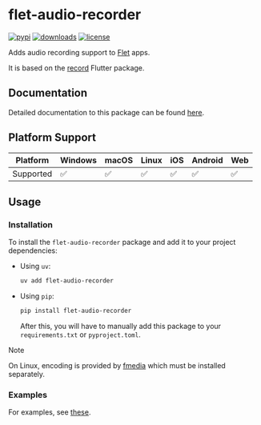 # flet-audio-recorder

[![pypi](https://img.shields.io/pypi/v/flet-audio-recorder.svg)](https://pypi.python.org/pypi/flet-audio-recorder)
[![downloads](https://static.pepy.tech/badge/flet-audio-recorder/month)](https://pepy.tech/project/flet-audio-recorder)
[![license](https://img.shields.io/github/license/flet-dev/flet.svg)](https://github.com/flet-dev/flet/blob/main/sdk/python/packages/flet-audio-recorder/LICENSE)

Adds audio recording support to [Flet](https://flet.dev) apps.

It is based on the [record](https://pub.dev/packages/record) Flutter package.

## Documentation

Detailed documentation to this package can be found [here](https://docs.flet.dev/audio-recorder/).

## Platform Support

| Platform | Windows | macOS | Linux | iOS | Android | Web |
|----------|---------|-------|-------|-----|---------|-----|
| Supported|    ✅    |   ✅   |   ✅   |  ✅  |    ✅    |  ✅  |

## Usage

### Installation

To install the `flet-audio-recorder` package and add it to your project dependencies:

- Using `uv`:
    ```bash
    uv add flet-audio-recorder
    ```

- Using `pip`:
    ```bash
    pip install flet-audio-recorder
    ```
    After this, you will have to manually add this package to your `requirements.txt` or `pyproject.toml`.


> [!NOTE]
> On Linux, encoding is provided by [fmedia](https://stsaz.github.io/fmedia/) which must be installed separately.

### Examples

For examples, see [these](https://github.com/flet-dev/flet/tree/main/sdk/python/examples/controls/audio_recorder).
